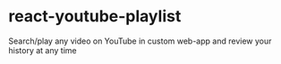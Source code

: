 # react-youtube-playlist
Search/play any video on YouTube in custom web-app and review your history at any time
